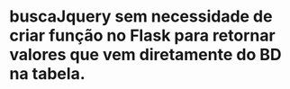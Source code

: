 # buscaJquery sem necessidade de criar função no Flask para retornar valores que vem diretamente do BD na tabela.
